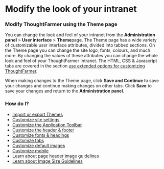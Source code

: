 # Modify the look of your intranet



### Modify ThoughtFarmer using the Theme page

You can change the look and feel of your intranet from the **Administration panel** &gt; **User interface** &gt; **Theme**page. The Theme page has a wide variety of customizable user interface attributes, divided into tabbed sections. On the Theme page you can change the site logo, fonts, colours, and much more. By changing the values of these attributes you can change the whole look and feel of your ThoughtFarmer Intranet. The HTML, CSS & Javascript tabs are covered in the section [use extended options for customizing ThoughtFarmer](../use-extended-options-for-customizing-thoughtfarmer/).  
  
When making changes to the Theme page, click **Save and Continue** to save your changes and continue making changes on other tabs. Click **Save** to save your changes and return to the **Administration panel**.

### How do I?

* [Import or export Themes](import-or-export-themes.md)
* [Customize site settings](customize-site-settings.md)
* [Customize the Application Toolbar](customize-the-application-toolbar.md)
* [Customize the header & footer](customize-the-header-and-footer.md)
* [Customize fonts & headings](customize-fonts-and-headings.md)
* [Customize tabs](customize-main-navigation.md)
* [Customize default images](customize-default-images.md)
* [Customize mobile](customize-mobile.md)
* [Learn about page header image guidelines](page-header-image-guidlines.md)
* [Learn about Image Size Guidelines](image-size-guidlines.md)

